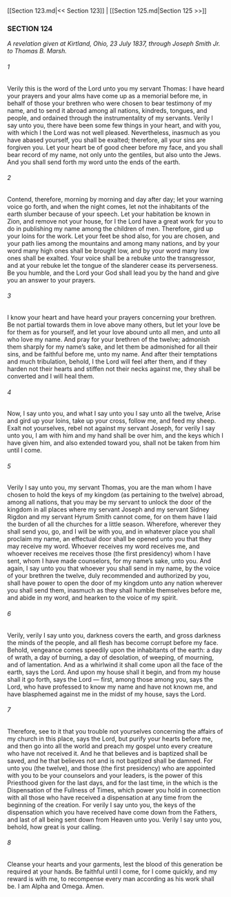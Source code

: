 [[Section 123.md|<< Section 123]]  |  [[Section 125.md|Section 125 >>]]

### SECTION 124

*A revelation given at Kirtland, Ohio, 23 July 1837, through Joseph Smith Jr. to Thomas B. Marsh.*

###### 1
Verily this is the word of the Lord unto you my servant Thomas: I have heard your prayers and your alms have come up as a memorial before me, in behalf of those your brethren who were chosen to bear testimony of my name, and to send it abroad among all nations, kindreds, tongues, and people, and ordained through the instrumentality of my servants. Verily I say unto you, there have been some few things in your heart, and with you, with which I the Lord was not well pleased. Nevertheless, inasmuch as you have abased yourself, you shall be exalted; therefore, all your sins are forgiven you. Let your heart be of good cheer before my face, and you shall bear record of my name, not only unto the gentiles, but also unto the Jews. And you shall send forth my word unto the ends of the earth.

###### 2
Contend, therefore, morning by morning and day after day; let your warning voice go forth, and when the night comes, let not the inhabitants of the earth slumber because of your speech. Let your habitation be known in Zion, and remove not your house, for I the Lord have a great work for you to do in publishing my name among the children of men. Therefore, gird up your loins for the work. Let your feet be shod also, for you are chosen, and your path lies among the mountains and among many nations, and by your word many high ones shall be brought low, and by your word many low ones shall be exalted. Your voice shall be a rebuke unto the transgressor, and at your rebuke let the tongue of the slanderer cease its perverseness. Be you humble, and the Lord your God shall lead you by the hand and give you an answer to your prayers.

###### 3
I know your heart and have heard your prayers concerning your brethren. Be not partial towards them in love above many others, but let your love be for them as for yourself, and let your love abound unto all men, and unto all who love my name. And pray for your brethren of the twelve; admonish them sharply for my name’s sake, and let them be admonished for all their sins, and be faithful before me, unto my name. And after their temptations and much tribulation, behold, I the Lord will feel after them, and if they harden not their hearts and stiffen not their necks against me, they shall be converted and I will heal them.

###### 4
Now, I say unto you, and what I say unto you I say unto all the twelve, Arise and gird up your loins, take up your cross, follow me, and feed my sheep. Exalt not yourselves, rebel not against my servant Joseph, for verily I say unto you, I am with him and my hand shall be over him, and the keys which I have given him, and also extended toward you, shall not be taken from him until I come.

###### 5
Verily I say unto you, my servant Thomas, you are the man whom I have chosen to hold the keys of my kingdom (as pertaining to the twelve) abroad, among all nations, that you may be my servant to unlock the door of the kingdom in all places where my servant Joseph and my servant Sidney Rigdon and my servant Hyrum Smith cannot come, for on them have I laid the burden of all the churches for a little season. Wherefore, wherever they shall send you, go, and I will be with you, and in whatever place you shall proclaim my name, an effectual door shall be opened unto you that they may receive my word. Whoever receives my word receives me, and whoever receives me receives those (the first presidency) whom I have sent, whom I have made counselors, for my name’s sake, unto you. And again, I say unto you that whoever you shall send in my name, by the voice of your brethren the twelve, duly recommended and authorized by you, shall have power to open the door of my kingdom unto any nation wherever you shall send them, inasmuch as they shall humble themselves before me, and abide in my word, and hearken to the voice of my spirit.

###### 6
Verily, verily I say unto you, darkness covers the earth, and gross darkness the minds of the people, and all flesh has become corrupt before my face. Behold, vengeance comes speedily upon the inhabitants of the earth: a day of wrath, a day of burning, a day of desolation, of weeping, of mourning, and of lamentation. And as a whirlwind it shall come upon all the face of the earth, says the Lord. And upon my house shall it begin, and from my house shall it go forth, says the Lord — first, among those among you, says the Lord, who have professed to know my name and have not known me, and have blasphemed against me in the midst of my house, says the Lord.

###### 7
Therefore, see to it that you trouble not yourselves concerning the affairs of my church in this place, says the Lord, but purify your hearts before me, and then go into all the world and preach my gospel unto every creature who have not received it. And he that believes and is baptized shall be saved, and he that believes not and is not baptized shall be damned. For unto you (the twelve), and those (the first presidency) who are appointed with you to be your counselors and your leaders, is the power of this Priesthood given for the last days, and for the last time, in the which is the Dispensation of the Fullness of Times, which power you hold in connection with all those who have received a dispensation at any time from the beginning of the creation. For verily I say unto you, the keys of the dispensation which you have received have come down from the Fathers, and last of all being sent down from Heaven unto you. Verily I say unto you, behold, how great is your calling.

###### 8
Cleanse your hearts and your garments, lest the blood of this generation be required at your hands. Be faithful until I come, for I come quickly, and my reward is with me, to recompense every man according as his work shall be. I am Alpha and Omega. Amen.